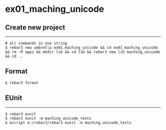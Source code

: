 ex01_maching_unicode
=====

## Create new project

----	
	
	# all commands in one string
	$ rebar3 new umbrella ex01_maching_unicode && cd ex01_maching_unicode && rm -R apps && mkdir lib && cd lib && rebar3 new lib maching_unicode && cd ..

## Format
	$ rebar3 format
	
## EUnit
-----
	$ rebar3 eunit
	$ rebar3 eunit -m maching_unicode_tests
	$ escript e:/rebar3/rebar3 eunit -m maching_unicode_tests